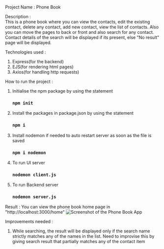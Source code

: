 Project Name : Phone Book

Description : <br>This is a phone book where you can view the contacts, edit the existing contact, delete any contact, add new contact, view the list of contacts.
              Also you can move the pages to back or front and also search for any contact. Contact details of the search will be displayed if its present, 
              else "No result" page will be displayed.

Technologies used : <ol><li>Express(for the backend)</li><li>EJS(for rendering html pages)</li><li>Axios(for handling http requests)</li></ol>

How to run the project : 
<ol>
  <li>Initialise the npm package by using the statement 
    
### `npm init`

</li>
  <li>Install the packages in package.json by using the statement </li>

### `npm i`
  
  <li>Install nodemon if needed to auto restart server as soon as the file is saved </li>

### `npm i nodemon`
  
  <li>To run UI server</li>

### `nodemon client.js`
  
  <li>To run Backend server </li>

### `nodemon server.js`
  
</ol>

Result : You can view the phone book home page in "http://localhost:3000/home"
![Screenshot of the Phone Book App]()

Improvements needed : 
<ol>
<li>While searching, the result will be displayed only if the search name strictly matches any of the names in the list. Need to improvise this by giving search result 
  that partially matches any of the contact item </li>
</ol>


